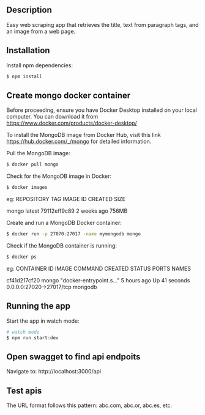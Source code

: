 ## Description

Easy web scraping app that retrieves the title, text from paragraph tags, and an image from a web page.

## Installation
Install npm dependencies:
```bash
$ npm install
```
## Create mongo docker container
Before proceeding, ensure you have Docker Desktop installed on your local computer. You can download it from https://www.docker.com/products/docker-desktop/

To install the MongoDB image from Docker Hub, visit this link https://hub.docker.com/_/mongo for detailed information.

Pull the MongoDB image:
```bash
$ docker pull mongo
```

Check for the MongoDB image in Docker:
```bash
$ docker images
```
eg:
REPOSITORY   TAG       IMAGE ID       CREATED       SIZE

mongo        latest    79112eff9c89   2 weeks ago   756MB

Create and run a MongoDB Docker container:
```bash
$ docker run -p 27070:27017 -name mymongodb mongo
```

Check if the MongoDB container is running:
```bash
$ docker ps
```
eg:
CONTAINER ID   IMAGE     COMMAND                  CREATED       STATUS          PORTS                      NAMES

cf41d217cf20   mongo     "docker-entrypoint.s…"   5 hours ago   Up 41 seconds   0.0.0.0:27020->27017/tcp   mongodb

## Running the app
Start the app in watch mode:
```bash
# watch mode
$ npm run start:dev
```

## Open swagget to find api endpoits

Navigate to: http://localhost:3000/api

## Test apis

The URL format follows this pattern: abc.com, abc.or, abc.es, etc.